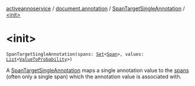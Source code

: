 [activeannoservice](../../index.md) / [document.annotation](../index.md) / [SpanTargetSingleAnnotation](index.md) / [&lt;init&gt;](./-init-.md)

# &lt;init&gt;

`SpanTargetSingleAnnotation(spans: `[`Set`](https://kotlinlang.org/api/latest/jvm/stdlib/kotlin.collections/-set/index.html)`<`[`Span`](../-span/index.md)`>, values: `[`List`](https://kotlinlang.org/api/latest/jvm/stdlib/kotlin.collections/-list/index.html)`<`[`ValueToProbability`](../-value-to-probability/index.md)`>)`

A [SpanTargetSingleAnnotation](index.md) maps a single annotation value to the [spans](spans.md) (often only a single span) which the annotation value
is associated with.

